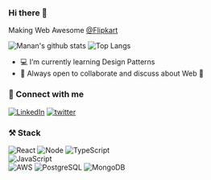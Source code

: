 ### Hi there 👋

<!--
**MananTaneja/MananTaneja** is a ✨ _special_ ✨ repository because its `README.md` (this file) appears on your GitHub profile.

Here are some ideas to get you started:

- 🔭 I’m currently working on ...
- 🌱 I’m currently learning ...
- 👯 I’m looking to collaborate on ...
- 🤔 I’m looking for help with ...
- 💬 Ask me about ...
- 📫 How to reach me: ...
- 😄 Pronouns: ...
- ⚡ Fun fact: ...
-->

Making Web Awesome [@Flipkart](https://github.com/Flipkart)


![Manan's github stats](https://github-readme-stats.vercel.app/api?username=manantaneja&count_private=true&show_icons=true)
![Top Langs](https://github-readme-stats.vercel.app/api/top-langs/?username=manantaneja&langs_count=10&layout=compact)


- 💻  I’m currently learning Design Patterns
- 👯  Always open to collaborate and discuss about Web 🧡


### 🤝 Connect with me 

 <a href="https://www.linkedin.com/in/manan-taneja/" target="_blank"><img src="https://img.shields.io/badge/LinkedIn-Manan%20Taneja-0e76a8?style=for-the-badge&logo=linkedin" alt="LinkedIn"></a>   <a href="https://twitter.com/MananTaneja" target="_blank"><img src="https://img.shields.io/badge/Twitter-Manan_Taneja-00acee?style=for-the-badge&logo=twitter" alt="twitter"></a>  
 
 
 ### ⚒️ Stack
 
 
![React](https://img.shields.io/badge/React-3DDC84?style=for-the-badge&logo=react&logoColor=white)
![Node](https://img.shields.io/badge/NodeJS-%230095D5.svg?style=for-the-badge&logo=node.js&logoColor=white)
![TypeScript](https://img.shields.io/badge/typescript-%23ED8B00.svg?style=for-the-badge&logo=typescript&logoColor=white)  
![JavaScript](https://img.shields.io/badge/javascript-%23ED8B00.svg?style=for-the-badge&logo=javascript&logoColor=white)  
![AWS](https://img.shields.io/badge/aws-%23039BE5.svg?style=for-the-badge&logo=Amazon%20AWS)
![PostgreSQL](https://img.shields.io/badge/postgresql-%2307405e.svg?style=for-the-badge&logo=postgresql&logoColor=white)
![MongoDB](https://img.shields.io/badge/MongoDB-%2307405e.svg?style=for-the-badge&logo=MongoDB&logoColor=white)
 
